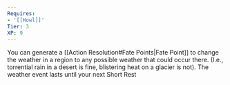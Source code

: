 ```yaml
---
Requires:
- '[[Howl]]'
Tier: 3
XP: 9
---
```


You can generate a [[Action Resolution#Fate Points|Fate Point]] to change the weather in a region to any possible weather that could occur there. (I.e., torrential rain in a desert is fine, blistering heat on a glacier is not). The weather event lasts until your next Short Rest